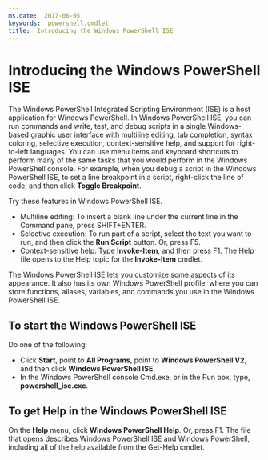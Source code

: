 ```yaml
---
ms.date:  2017-06-05
keywords:  powershell,cmdlet
title:  Introducing the Windows PowerShell ISE
---
```

# Introducing the Windows PowerShell ISE

The Windows PowerShell Integrated Scripting Environment (ISE) is a host application for Windows
PowerShell. In Windows PowerShell ISE, you can run commands and write, test, and debug scripts in a
single Windows-based graphic user interface with multiline editing, tab completion, syntax
coloring, selective execution, context-sensitive help, and support for right-to-left languages. You
can use menu items and keyboard shortcuts to perform many of the same tasks that you would perform
in the Windows PowerShell console. For example, when you debug a script in the Windows PowerShell
ISE, to set a line breakpoint in a script, right-click the line of code, and then click **Toggle
Breakpoint**.

Try these features in Windows PowerShell ISE.

- Multiline editing: To insert a blank line under the current line in the Command pane, press
  SHIFT+ENTER.
- Selective execution: To run part of a script, select the text you want to run, and then click the
  **Run Script** button. Or, press F5.
- Context-sensitive help: Type **Invoke-Item**, and then press F1. The Help file opens to the Help
  topic for the **Invoke-Item** cmdlet.

The Windows PowerShell ISE lets you customize some aspects of its appearance. It also has its own
Windows PowerShell profile, where you can store functions, aliases, variables, and commands you use
in the Windows PowerShell ISE.

## To start the Windows PowerShell ISE

Do one of the following:

- Click **Start**, point to **All Programs**, point to **Windows PowerShell V2**, and then click
  **Windows PowerShell ISE**.
- In the Windows PowerShell console Cmd.exe, or in the Run box, type, **powershell_ise.exe**.

## To get Help in the Windows PowerShell ISE

On the **Help** menu, click **Windows PowerShell Help**. Or, press F1. The file that opens
describes Windows PowerShell ISE and Windows PowerShell, including all of the help available from
the Get-Help cmdlet.